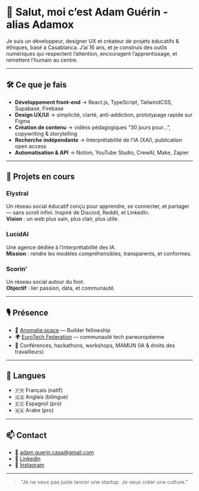 # 👋 Salut, moi c’est Adam Guérin - alias Adamox

Je suis un développeur, designer UX et créateur de projets éducatifs & éthiques, basé à Casablanca. J’ai 16 ans, et je construis des outils numériques qui respectent l’attention, encouragent l’apprentissage, et remettent l’humain au centre.

---

## 🛠 Ce que je fais

- **Développement front-end** → React.js, TypeScript, TailwindCSS, Supabase, Firebase
- **Design UX/UI** → simplicité, clarté, anti-addiction, prototypage rapide sur Figma
- **Création de contenu** → vidéos pédagogiques “30 jours pour…”, copywriting & storytelling
- **Recherche indépendante** → Interprétabilité de l’IA (XAI), publication open access
- **Automatisation & API** → Notion, YouTube Studio, CrewAI, Make, Zapier

---

## 🚀 Projets en cours

### Elystral  
Un réseau social éducatif conçu pour apprendre, se connecter, et partager — sans scroll infini. Inspiré de Discord, Reddit, et LinkedIn.  
**Vision** : un web plus sain, plus clair, plus utile.

### LucidAI  
Une agence dédiée à l’interprétabilité des IA.  
**Mission** : rendre les modèles compréhensibles, transparents, et conformes.

### Scorin’  
Un réseau social autour du foot.  
**Objectif** : lier passion, data, et communauté.

---

## 🎙 Présence

- 🔭 [Anomalie.space](https://www.anomalie.space) — Builder fellowship
- 🌍 [EuroTech Federation](https://eurotech-federation.com) — communauté tech paneuropéenne
- 🎤 Conférences, hackathons, workshops, MAMUN (IA & droits des travailleurs)

---

## 💬 Langues

- 🇫🇷 Français (natif)  
- 🇬🇧 Anglais (bilingue)  
- 🇪🇸 Espagnol (pro)  
- 🇲🇦 Arabe (pro)

---

## 📫 Contact

- 💌 adam.guerin.casa@gmail.com  
- 🧠 [LinkedIn](https://www.linkedin.com/in/adam-guerin/)  
- 🎥 [Instagram](www.instagram.com/admx.env/)
---

> “Je ne veux pas juste lancer une startup. Je veux créer une culture.”
